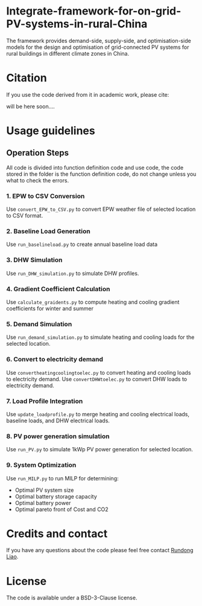 # Integrate-framework-for-on-grid-PV-systems-in-rural-China
The framework provides demand-side, supply-side, and optimisation-side models for the design and optimisation of grid-connected PV systems for rural buildings in different climate zones in China.

# Citation
If you use the code derived from it in academic work, please cite:

will be here soon....

# Usage guidelines
## Operation Steps
All code is divided into function definition code and use code, the code stored in the folder is the function definition code, do not change unless you what to check the errors.
### 1. EPW to CSV Conversion
Use `convert_EPW_to_CSV.py` to convert EPW weather file of selected location to CSV format.

### 2. Baseline Load Generation
Use `run_baselineload.py` to create annual baseline load data

### 3. DHW Simulation
Use `run_DHW_simulation.py` to simulate DHW profiles.

### 4. Gradient Coefficient Calculation
Use `calculate_graidents.py` to compute heating and cooling gradient coefficients for winter and summer

### 5. Demand Simulation
Use `run_demand_simulation.py` to simulate heating and cooling loads for the selected location.

### 6. Convert to electricity demand
Use `convertheatingcoolingtoelec.py` to convert heating and cooling loads to electricity demand.
Use `convertDHWtoelec.py` to convert DHW loads to electricity demand.

### 7. Load Profile Integration
Use `update_loadprofile.py` to merge heating and cooling electrical loads, baseline loads, and DHW electrical loads.

### 8. PV power generation simulation
Use `run_PV.py` to simulate 1kWp PV power generation for selected location.

### 9. System Optimization
Use `run_MILP.py` to run MILP for determining:
- Optimal PV system size
- Optimal battery storage capacity
- Optimal battery power
- Optimal pareto front of Cost and CO2 

# Credits and contact
If you have any questions about the code please feel free contact [Rundong Liao](mailto:RundongLiao@outlook.com).

# License
The code is available under a BSD-3-Clause license.

